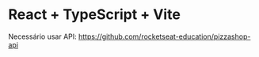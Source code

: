 # React + TypeScript + Vite

Necessário usar API: https://github.com/rocketseat-education/pizzashop-api
